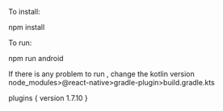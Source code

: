  To install:

npm install


To run:

npm run android

If there is any problem to run , change the kotlin version node_modules>@react-native>gradle-plugin>build.gradle.kts

plugins {
version 1.7.10
}
